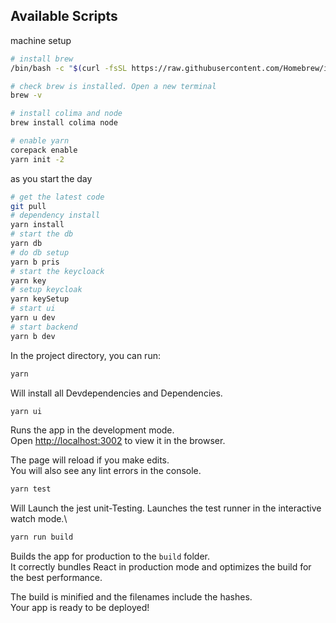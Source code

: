 ## Available Scripts

machine setup

```bash
# install brew
/bin/bash -c "$(curl -fsSL https://raw.githubusercontent.com/Homebrew/install/master/install.sh)"

# check brew is installed. Open a new terminal
brew -v

# install colima and node
brew install colima node

# enable yarn
corepack enable
yarn init -2

```

as you start the day
```bash
# get the latest code
git pull
# dependency install
yarn install
# start the db
yarn db
# do db setup
yarn b pris
# start the keycloack
yarn key
# setup keycloak
yarn keySetup
# start ui
yarn u dev
# start backend
yarn b dev
```


In the project directory, you can run:

```bash
yarn
```

Will install all Devdependencies and Dependencies.

```bash
yarn ui
```

Runs the app in the development mode.\
Open [http://localhost:3002](http://localhost:3002) to view it in the browser.

The page will reload if you make edits.\
You will also see any lint errors in the console.

```bash
yarn test
```

Will Launch the jest unit-Testing.
Launches the test runner in the interactive watch mode.\

```bash
yarn run build
```

Builds the app for production to the `build` folder.\
It correctly bundles React in production mode and optimizes the build for the best performance.

The build is minified and the filenames include the hashes.\
Your app is ready to be deployed!
